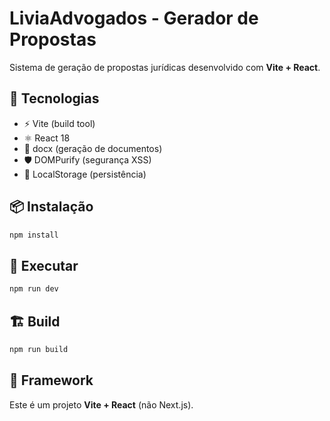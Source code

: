 # LiviaAdvogados - Gerador de Propostas

Sistema de geração de propostas jurídicas desenvolvido com **Vite + React**.

## 🚀 Tecnologias

- ⚡ Vite (build tool)
- ⚛️ React 18
- 📄 docx (geração de documentos)
- 🛡️ DOMPurify (segurança XSS)
- 💾 LocalStorage (persistência)

## 📦 Instalação

```bash
npm install
```

## 🏃 Executar

```bash
npm run dev
```

## 🏗️ Build

```bash
npm run build
```

## 📝 Framework

Este é um projeto **Vite + React** (não Next.js).
